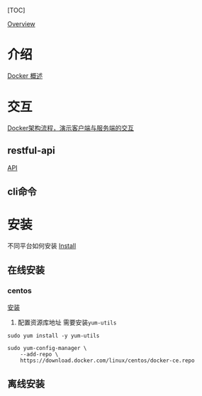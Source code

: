 [TOC]

[Overview](https://docs.docker.com/engine/)

# 介绍
[Docker 概述](https://docs.docker.com/get-started/overview/)

# 交互
[Docker架构流程，演示客户端与服务端的交互](https://docs.docker.com/get-started/overview/#docker-architecture)
## restful-api
[API](https://docs.docker.com/engine/api/)
## cli命令

# 安装
不同平台如何安装
[Install](https://docs.docker.com/engine/install/)

## 在线安装

### centos
[安装](https://docs.docker.com/engine/install/centos/)

1. 配置资源库地址
需要安装`yum-utils`
```shell
sudo yum install -y yum-utils

sudo yum-config-manager \
    --add-repo \
    https://download.docker.com/linux/centos/docker-ce.repo
```

## 离线安装